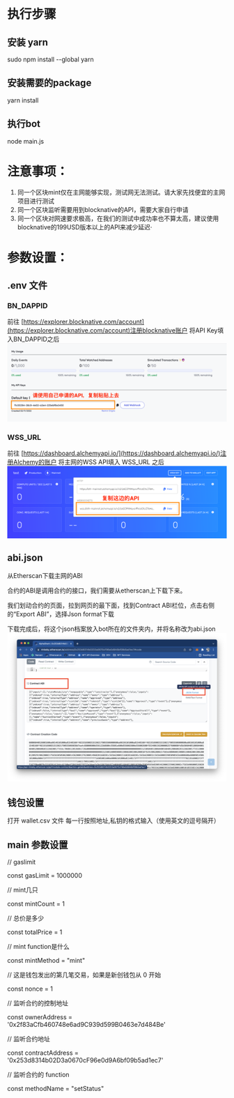 # 执行步骤
## 安装 yarn
sudo npm install --global yarn
## 安装需要的package
yarn install
## 执行bot
node main.js

# 注意事项：
1. 同一个区块mint仅在主网能够实现，测试网无法测试。请大家先找便宜的主网项目进行测试
2. 同一个区块监听需要用到blocknative的API，需要大家自行申请
3. 同一个区块对网速要求极高，在我们的测试中成功率也不算太高，建议使用blocknative的199USD版本以上的API来减少延迟·

# 参数设置：

## .env 文件

### BN_DAPPID
前往 [https://explorer.blocknative.com/account](https://explorer.blocknative.com/account)注册blocknative账户
将API Key填入BN_DAPPID之后
![alt text](./blocknative.png)
### WSS_URL
前往 [https://dashboard.alchemyapi.io/](https://dashboard.alchemyapi.io/)注册Alchemy的账户
将主网的WSS API填入 WSS_URL 之后
![alt text](./alchemy.png)

## abi.json
从Etherscan下载主网的ABI

合约的ABI是调用合约的接口，我们需要从etherscan上下载下来。

我们划动合约的页面，拉到网页的最下面，找到Contract ABI栏位，点击右侧的“Export ABI”，选择Json format下载

下载完成后，将这个json档案放入bot所在的文件夹内，并将名称改为abi.json
![alt text](./abi.png)

## 钱包设置
打开 wallet.csv 文件
每一行按照地址,私钥的格式输入（使用英文的逗号隔开）

## main 参数设置

// gaslimit

const gasLimit = 1000000

// mint几只

const mintCount = 1

// 总价是多少

const totalPrice = 1

// mint function是什么

const mintMethod = "mint"

// 这是钱包发出的第几笔交易，如果是新创钱包从 0 开始

const nonce = 1

// 监听合约的控制地址

const ownerAddress = '0x2f83aCfb460748e6ad9C939d599B0463e7d484Be'

// 监听合约地址

const contractAddress = '0x253d8314b02D3a0670cF96e0d9A6bf09b5ad1ec7'

// 监听合约的 function

const methodName = "setStatus"
